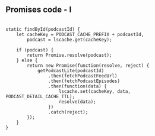 ##  Promises code - I

<pre>
	<code style="max-height: 475px;">
static findById(podcastId) {
	let cacheKey = PODCAST_CACHE_PREFIX + podcastId,
		podcast = lscache.get(cacheKey);

	if (podcast) {
		return Promise.resolve(podcast);
	} else {
		return new Promise(function(resolve, reject) {
			getPodcastLite(podcastId)
				.then(fetchPodcastFeedUrl)
				.then(fetchPodcastEpisodes)
				.then(function(data) {
					lscache.set(cacheKey, data, PODCAST_DETAIL_CACHE_TTL);
					resolve(data);
				})
				.catch(reject);
		});
	}
}
	</code>
</pre>